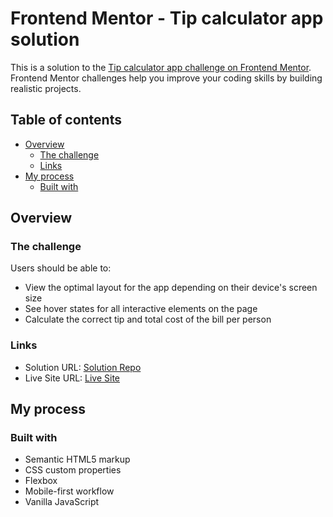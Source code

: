 # Frontend Mentor - Tip calculator app solution

This is a solution to the [Tip calculator app challenge on Frontend Mentor](https://www.frontendmentor.io/challenges/tip-calculator-app-ugJNGbJUX). Frontend Mentor challenges help you improve your coding skills by building realistic projects.

## Table of contents

- [Overview](#overview)
  - [The challenge](#the-challenge)
  - [Links](#links)
- [My process](#my-process)
  - [Built with](#built-with)

## Overview

### The challenge

Users should be able to:

- View the optimal layout for the app depending on their device's screen size
- See hover states for all interactive elements on the page
- Calculate the correct tip and total cost of the bill per person

### Links

- Solution URL: [Solution Repo](https://github.com/omarmohy98/Tip-calculator-app)
- Live Site URL: [Live Site](https://tip-calculator-app-rnqh.onrender.com)

## My process

### Built with

- Semantic HTML5 markup
- CSS custom properties
- Flexbox
- Mobile-first workflow
- Vanilla JavaScript
